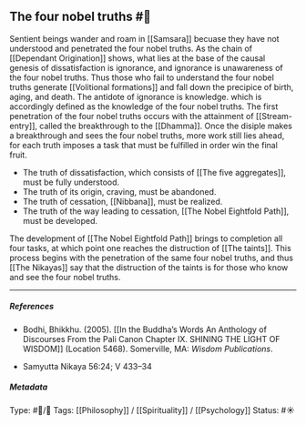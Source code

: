 ## The four nobel truths  #🧠  

Sentient beings wander and roam in [[Samsara]] becuase they have not understood and penetrated the four nobel truths. As the chain of [[Dependant Origination]] shows, what lies at the base of the causal genesis of dissatisfaction is ignorance, and ignorance is unawareness of the four nobel truths. Thus those who fail to understand the four nobel truths generate [[Volitional formations]] and fall down the precipice of birth, aging, and death. The antidote of ignorance is knowledge. which is accordingly defined as the knowledge of the four nobel truths. The first penetration of the four nobel truths occurs with the attainment of [[Stream-entry]], called the breakthrough to the [[Dhamma]]. Once the disiple makes a breakthrough and sees the four nobel truths, more work still lies ahead, for each truth imposes a task that must be fulfilled in order win the final fruit. 

- The truth of dissatisfaction, which consists of [[The five aggregates]], must be fully understood. 
- The truth of its origin, craving, must be abandoned. 
- The truth of cessation, [[Nibbana]], must be realized. 
- The truth of the way leading to cessation, [[The Nobel Eightfold Path]], must be developed. 

The development of [[The Nobel Eightfold Path]] brings to completion all four tasks, at which point one reaches the distruction of [[The taints]]. This process begins with the penetration of the same four nobel truths, and thus [[The Nikayas]] say that the distruction of the taints is for those who know and see the four nobel truths.

___

##### References

- Bodhi, Bhikkhu. (2005). [[In the Buddha’s Words An Anthology of Discourses From the Pali Canon Chapter IX. SHINING THE LIGHT OF WISDOM]] (Location 5468). Somerville, MA: _Wisdom Publications_.

- Samyutta Nikaya 56:24; V 433–34

##### Metadata
Type: #🔵/🔵 
Tags: [[Philosophy]] / [[Spirituality]] / [[Psychology]] 
Status: #☀️ 